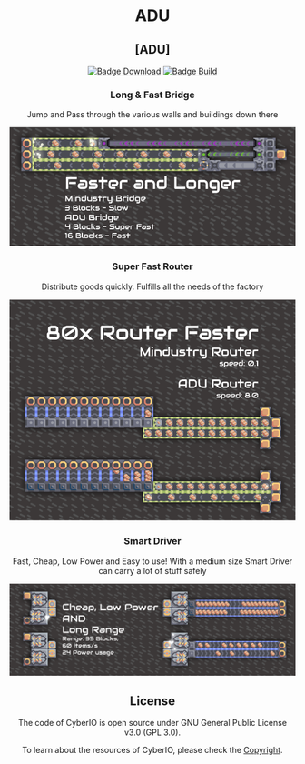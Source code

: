 <div align="center">

# ADU
## [ADU]

[![Badge Download]][Download]
[![Badge Build]][LDownload]

### Long & Fast Bridge
Jump and Pass through the various walls and buildings down there

![Bridge](Project/setting/image/bridge-spoiler.png)

### Super Fast Router
Distribute goods quickly. Fulfills all the needs of the factory

![Router](Project/setting/image/router-spoiler.png)

### Smart Driver
Fast, Cheap, Low Power and Easy to use! With a medium size Smart Driver can carry a lot of stuff safely

![Driver](Project/setting/image/smart-driver.png)

## License

The code of CyberIO is open source under GNU General Public License v3.0 (GPL 3.0).

To learn about the resources of CyberIO, please check the [Copyright](COPYRIGHT.md).
</div>

<!-----------------------------------------------------[ LINK ]------------------------------------------------------>

<!-----------------------------------------------------[ BADGE]------------------------------------------------------>

[Badge Build]: https://img.shields.io/badge/DOWNLOAD%20LATEST%20BUILD-ALPHA-c5271b?style=for-the-badge&logo=onlyoffice&labelColor=951f1b

[Badge Download]: https://img.shields.io/github/downloads/liplum/CyberIO/total?color=1B95df&label=Download&logo=docusign&logoColor=white&style=for-the-badge&labelColor=1B82cd

<!------------------------------------------------------------------------------------------------------------------->

[LDownload]: https://github.com/RakaGIT/ReTurret/archive/refs/heads/main.zip

[Download]: https://github.com/liplum/CyberIO/releases/latest